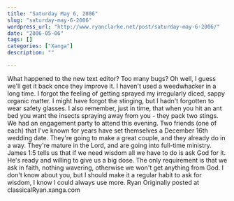 ```yaml
---
title: "Saturday May 6, 2006"
slug: "saturday-may-6-2006"
wordpress_url: "http://www.ryanclarke.net/post/saturday-may-6-2006/"
date: "2006-05-06"
tags: []
categories: ["Xanga"]
description: ""

---
```


What happened to the new text editor? Too many bugs? Oh well, I guess we'll get it back once they improve it.
I haven't used a weedwhacker in a long time. I forgot the feeling of getting sprayed my irregularly diced, sappy organic matter. I might have forgot the stinging, but I hadn't forgotten to wear safety glasses. I also remember, just in time, that when you hit an ant bed you want the insects spraying away from you - they pack two stings.
We had an engagement party to attend this evening. Two friends (one of each) that I've known for years have set themselves a December 16th wedding date. They're going to make a great couple, and they already do in a way. They're mature in the Lord, and are going into full-time ministry.
James 1:5 tells us that if we need wisdom all we have to do is ask God for it. He's ready and willing to give us a big dose. The only requirement is that we ask in faith, nothing wavering, otherwise we won't get anything from God. I don't know about you, but I should make it a regular habit to ask for wisdom, I know I could always use more.
Ryan
Originally posted at classicalRyan.xanga.com
